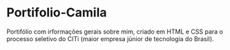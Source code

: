 # Portifolio-Camila
Portifólio com irformações gerais sobre mim, criado em HTML e CSS para o processo seletivo do CITi (maior empresa júnior de tecnologia do Brasil). 
